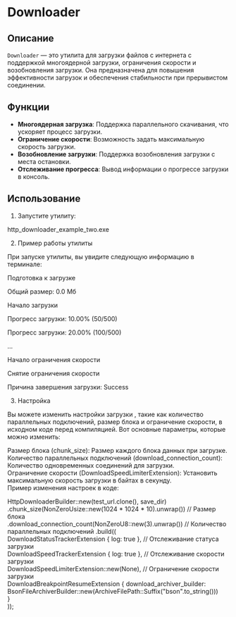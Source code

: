 # Downloader

## Описание
`Downloader` — это утилита для загрузки файлов с интернета с поддержкой многоядерной загрузки, ограничения скорости и возобновления загрузки. Она предназначена для повышения эффективности загрузок и обеспечения стабильности при прерывистом соединении.

## Функции
- **Многоядерная загрузка**: Поддержка параллельного скачивания, что ускоряет процесс загрузки.
- **Ограничение скорости**: Возможность задать максимальную скорость загрузки.
- **Возобновление загрузки**: Поддержка возобновления загрузки с места остановки.
- **Отслеживание прогресса**: Вывод информации о прогрессе загрузки в консоль.


## Использование
1. Запустите утилиту:


http_downloader_example_two.exe


2. Пример работы утилиты
   
При запуске утилиты, вы увидите следующую информацию в терминале:

Подготовка к загрузке

Общий размер: 0.0 Мб

Начало загрузки

Прогресс загрузки: 10.00% (50/500)

Прогресс загрузки: 20.00% (100/500)

...

Начало ограничения скорости

Снятие ограничения скорости

Причина завершения загрузки: Success

3. Настройка
   
Вы можете изменить настройки загрузки , такие как количество параллельных подключений, размер блока и ограничение скорости, в исходном коде перед компиляцией. Вот основные параметры, которые можно изменить:

Размер блока (chunk_size): Размер каждого блока данных при загрузке.<br>
Количество параллельных подключений (download_connection_count): Количество одновременных соединений для загрузки.<br>
Ограничение скорости (DownloadSpeedLimiterExtension): Установить максимальную скорость загрузки в байтах в секунду.<br>
Пример изменения настроек в коде:<br>


HttpDownloaderBuilder::new(test_url.clone(), save_dir)<br>
    .chunk_size(NonZeroUsize::new(1024 * 1024 * 10).unwrap()) // Размер блока<br>
    .download_connection_count(NonZeroU8::new(3).unwrap())    // Количество параллельных подключений
    .build((<br>
        DownloadStatusTrackerExtension { log: true },       // Отслеживание статуса загрузки<br>
        DownloadSpeedTrackerExtension { log: true },       // Отслеживание скорости загрузки<br>
        DownloadSpeedLimiterExtension::new(None),          // Ограничение скорости загрузки<br>
        DownloadBreakpointResumeExtension {
            download_archiver_builder: BsonFileArchiverBuilder::new(ArchiveFilePath::Suffix("bson".to_string()))<br>
        }<br>
    ));
